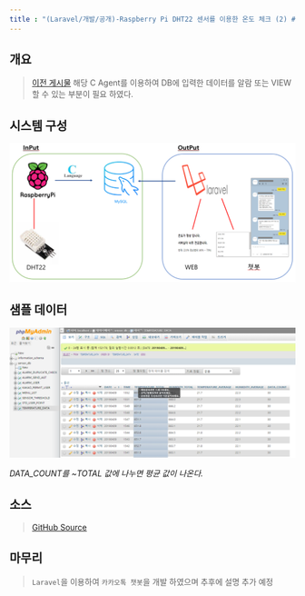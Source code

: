 ```yaml
---
title : "(Laravel/개발/공개)-Raspberry Pi DHT22 센서를 이용한 온도 체크 (2) #OUTPUT"
---
```


## 개요
>[이전 게시물](https://tosi123.github.io/Project2/) 해당 C Agent를 이용하여 DB에 입력한 데이터를 알람 또는 VIEW 할 수 있는 부분이 필요 하였다.

## 시스템 구성
![구조](https://github.com/Tosi123/Tosi123.github.io/blob/master/assets/image/temp_monitoring.png?raw=true)

## 샘플 데이터
![샘플](https://github.com/Tosi123/Tosi123.github.io/blob/master/assets/image/temp_minitoring_data_sample.png?raw=true)

*DATA_COUNT를 ~TOTAL 값에 나누면 평균 값이 나온다.*

## 소스
>[GitHub Source](https://github.com/Tosi123/KakaoChatBot)

## 마무리
>`Laravel`을 이용하여 `카카오톡 챗봇`을 개발 하였으며 추후에 설명 추가 예정
